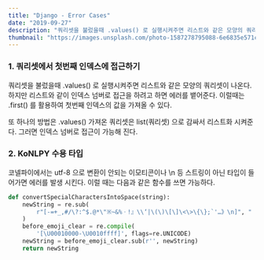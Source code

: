 ```yaml
---
title: "Django - Error Cases"
date: "2019-09-27"
description: "쿼리셋을 불렀을때 .values() 로 실행시켜주면 리스트와 같은 모양의 쿼리셋이 나온다. 하지만 리스트와 같이 인덱스 넘버로 접근을 하려고 하면 에러를 뱉어준다. 이럴때는 .first() 를 활용하여 첫번째 인덱스의 값을 가져올 수 있다."
thumbnail: "https://images.unsplash.com/photo-1587278795088-6e6835e571ce?ixlib=rb-1.2.1&ixid=eyJhcHBfaWQiOjEyMDd9&auto=format&fit=crop&w=568&q=80"
---
```


### 1. 쿼리셋에서 첫번째 인덱스에 접근하기

쿼리셋을 불렀을때 .values() 로 실행시켜주면 리스트와 같은 모양의 쿼리셋이 나온다. 하지만 리스트와 같이 인덱스 넘버로 접근을 하려고 하면 에러를 뱉어준다. 이럴때는 .first() 를 활용하여 첫번째 인덱스의 값을 가져올 수 있다.

또 하나의 방법은 .values() 가져온 쿼리셋은 list(쿼리셋) 으로 감싸서 리스트화 시켜준다. 그러면 인덱스 넘버로 접근이 가능해 진다.

### 2. KoNLPY 수용 타입

코넬파이에서는 utf-8 으로 변환이 안되는 이모티콘이나 \n 등 스트링이 아닌 타입이 들어가면 에러를 발생 시킨다. 이럴 때는 다음과 같은 함수를 쓰면 가능하다.

```python
def convertSpecialCharactersIntoSpace(string):
    newString = re.sub(
        r"[-=+_,#/\?:^$.@*\"※~&%ㆍ!』\\‘|\(\)\[\]\<\>\{\};`'…》\n]", " ", string
    )
    before_emoji_clear = re.compile(
        '[\U00010000-\U0010ffff]', flags=re.UNICODE)
    newString = before_emoji_clear.sub(r'', newString)
    return newString
```
